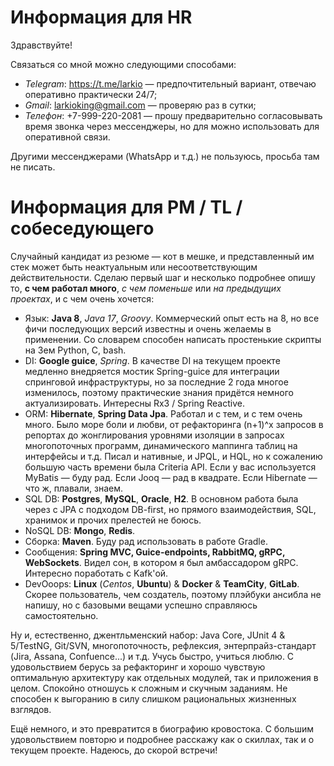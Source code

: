 # Информация для HR

Здравствуйте!

Связаться со мной можно следующими способами:
 - *Telegram*: https://t.me/larkio — предпочтительный вариант, отвечаю оперативно практически 24/7;
 - *Gmail*: larkioking@gmail.com — проверяю раз в сутки;
 - *Телефон*: +7-999-220-2081 — прошу предварительно согласовывать время звонка через мессенджеры, но для можно использовать для оперативной связи.

Другими мессенджерами (WhatsApp и т.д.) не пользуюсь, просьба там не писать.


# Информация для PM / TL / собеседующего

Случайный кандидат из резюме — кот в мешке, и представленный им стек может быть неактуальным или несоответствующим действительности. Сделаю первый шаг и несколько подробнее опишу то, **с чем работал много**, *с чем поменьше* или *на предыдущих проектах*, и с чем очень хочется:

 - Язык: **Java 8**, *Java 17*, *Groovy*. Коммерческий опыт есть на 8, но все фичи последующих версий известны и очень желаемы в применении.  Со словарем способен написать простенькие скрипты на 3ем Python, С, bash. 
 - DI: **Google guice**, *Spring*. В качестве DI на текущем проекте медленно внедряется мостик Spring-guice для интеграции спринговой инфраструктуры, но за последние 2 года многое изменилось, поэтому практические знания придётся немного актуализировать. Интересны Rx3 / Spring Reactive.
 - ORM: **Hibernate**, **Spring Data Jpa**. Работал и с тем, и с тем очень много. Было море боли и любви, от рефакторинга (n+1)^x запросов в репортах до жонглирования уровнями изоляции в запросах многопоточных программ, динамического маппинга таблиц на интерфейсы и т.д. Писал и нативные, и JPQL, и HQL, но к сожалению большую часть времени была Criteria API. Если у вас используется MyBatis — буду рад. Если Jooq — рад в квадрате. Если Hibernate — что ж, плавали, знаем.
 - SQL DB: **Postgres**, **MySQL**, **Oracle**, **H2**. В основном работа была через с JPA с подходом DB-first, но прямого взаимодействия, SQL, хранимок и прочих прелестей не боюсь.
 - NoSQL DB: **Mongo**, **Redis**.
 - Сборка: **Maven**. Буду рад использовать в работе Gradle.
 - Сообщения: **Spring MVC, Guice-endpoints, RabbitMQ, gRPC, WebSockets**. Видел сон, в котором я был амбассадором gRPC. Интересно поработать с Kafk'ой.
 - DevOoops: **Linux** (*Centos*, **Ubuntu**) & **Docker** & **TeamCity**, **GitLab**. Скорее пользователь, чем создатель, поэтому плэйбуки ансибла не напишу, но с базовыми вещами успешно справляюсь самостоятельно. 

Ну и, естественно, джентльменский набор: Java Core, JUnit 4 & 5/TestNG, Git/SVN, многопоточность, рефлексия, энтерпрайз-стандарт (Jira, Assana, Confuence...) и т.д. Учусь быстро, учиться люблю. С удовольствием берусь за рефакторинг и хорошо чувствую оптимальную архитектуру как отдельных модулей, так и приложения в целом. Спокойно отношусь к сложным и скучным заданиям. Не способен к выгоранию в силу слишком рациональных жизненных взглядов. 

Ещё немного, и это превратится в биографию кровостока. С большим удовольствием повторю и подробнее расскажу как о скиллах, так и о текущем проекте. Надеюсь, до скорой встречи!
